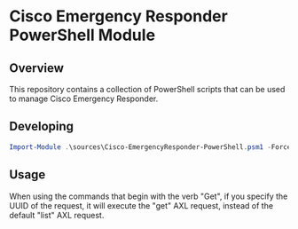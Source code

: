 # Cisco Emergency Responder PowerShell Module

## Overview

This repository contains a collection of PowerShell scripts that can be used to manage Cisco Emergency Responder.

## Developing

```powershell
Import-Module .\sources\Cisco-EmergencyResponder-PowerShell.psm1 -Force
```

## Usage

When using the commands that begin with the verb "Get", if you specify the UUID of the request, it will execute the "get" AXL request, instead of the default "list" AXL request.

